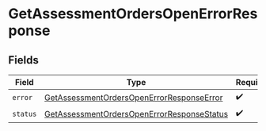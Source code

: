 # GetAssessmentOrdersOpenErrorResponse


## Fields

| Field                                                                                                           | Type                                                                                                            | Required                                                                                                        | Description                                                                                                     |
| --------------------------------------------------------------------------------------------------------------- | --------------------------------------------------------------------------------------------------------------- | --------------------------------------------------------------------------------------------------------------- | --------------------------------------------------------------------------------------------------------------- |
| `error`                                                                                                         | [GetAssessmentOrdersOpenErrorResponseError](../../models/shared/getassessmentordersopenerrorresponseerror.md)   | :heavy_check_mark:                                                                                              | N/A                                                                                                             |
| `status`                                                                                                        | [GetAssessmentOrdersOpenErrorResponseStatus](../../models/shared/getassessmentordersopenerrorresponsestatus.md) | :heavy_check_mark:                                                                                              | N/A                                                                                                             |